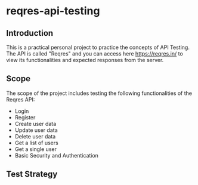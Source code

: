 # reqres-api-testing

## Introduction
This is a practical personal project to practice the concepts of API Testing. The API is called "Reqres" and you can access here https://reqres.in/ to view its functionalities and expected responses from the server.

## Scope
The scope of the project includes testing the following functionalities of the Reqres API:
<ul>
  <li>Login</li>
  <li>Register</li>
  <li>Create user data</li>
  <li>Update user data</li>
  <li>Delete user data</li>
  <li>Get a list of users</li>
  <li>Get a single user</li>
  <li>Basic Security and Authentication</li>
</ul>

## Test Strategy

